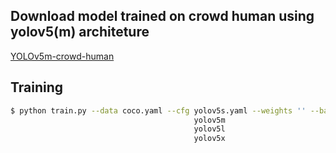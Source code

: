 ## Download model trained on crowd human using yolov5(m) architeture
[YOLOv5m-crowd-human](https://drive.google.com/file/d/1MA5UnjBiQ1bdLmdpAZX0FJubKUEnQQ1f/view?usp=sharing) 


## Training

```bash
$ python train.py --data coco.yaml --cfg yolov5s.yaml --weights '' --batch-size 64
                                         yolov5m                                40
                                         yolov5l                                24
                                         yolov5x                                16
```
